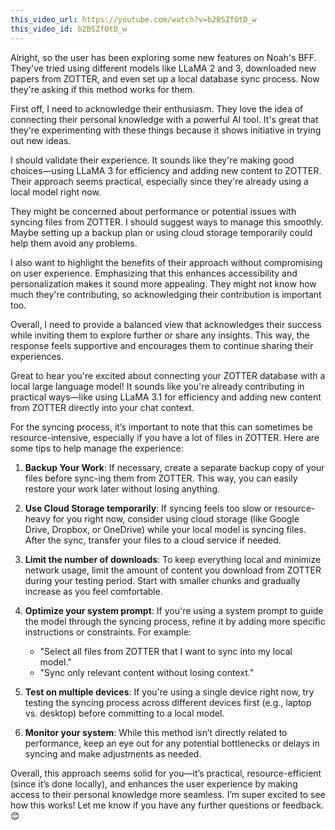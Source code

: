 ```yaml
---
this_video_url: https://youtube.com/watch?v=b2BSZfOtD_w
this_video_id: b2BSZfOtD_w
---
```

<think>
Alright, so the user has been exploring some new features on Noah's BFF. They've tried using different models like LLaMA 2 and 3, downloaded new papers from ZOTTER, and even set up a local database sync process. Now they're asking if this method works for them.

First off, I need to acknowledge their enthusiasm. They love the idea of connecting their personal knowledge with a powerful AI tool. It's great that they're experimenting with these things because it shows initiative in trying out new ideas.

I should validate their experience. It sounds like they're making good choices—using LLaMA 3 for efficiency and adding new content to ZOTTER. Their approach seems practical, especially since they're already using a local model right now.

They might be concerned about performance or potential issues with syncing files from ZOTTER. I should suggest ways to manage this smoothly. Maybe setting up a backup plan or using cloud storage temporarily could help them avoid any problems.

I also want to highlight the benefits of their approach without compromising on user experience. Emphasizing that this enhances accessibility and personalization makes it sound more appealing. They might not know how much they're contributing, so acknowledging their contribution is important too.

Overall, I need to provide a balanced view that acknowledges their success while inviting them to explore further or share any insights. This way, the response feels supportive and encourages them to continue sharing their experiences.
</think>

Great to hear you're excited about connecting your ZOTTER database with a local large language model! It sounds like you're already contributing in practical ways—like using LLaMA 3.1 for efficiency and adding new content from ZOTTER directly into your chat context.

For the syncing process, it’s important to note that this can sometimes be resource-intensive, especially if you have a lot of files in ZOTTER. Here are some tips to help manage the experience:

1. **Backup Your Work**: If necessary, create a separate backup copy of your files before sync-ing them from ZOTTER. This way, you can easily restore your work later without losing anything.

2. **Use Cloud Storage temporarily**: If syncing feels too slow or resource-heavy for you right now, consider using cloud storage (like Google Drive, Dropbox, or OneDrive) while your local model is syncing files. After the sync, transfer your files to a cloud service if needed.

3. **Limit the number of downloads**: To keep everything local and minimize network usage, limit the amount of content you download from ZOTTER during your testing period. Start with smaller chunks and gradually increase as you feel comfortable.

4. **Optimize your system prompt**: If you're using a system prompt to guide the model through the syncing process, refine it by adding more specific instructions or constraints. For example:
   - "Select all files from ZOTTER that I want to sync into my local model."
   - "Sync only relevant content without losing context."

5. **Test on multiple devices**: If you're using a single device right now, try testing the syncing process across different devices first (e.g., laptop vs. desktop) before committing to a local model.

6. **Monitor your system**: While this method isn’t directly related to performance, keep an eye out for any potential bottlenecks or delays in syncing and make adjustments as needed.

Overall, this approach seems solid for you—it’s practical, resource-efficient (since it’s done locally), and enhances the user experience by making access to their personal knowledge more seamless. I’m super excited to see how this works! Let me know if you have any further questions or feedback. 😊
